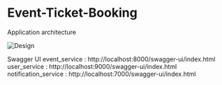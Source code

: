 # Event-Ticket-Booking

Application architecture

![Design](https://github.com/user-attachments/assets/728378e9-88e3-4ca6-b841-941c5dd6d2d1)

Swagger UI
event_service : http://localhost:8000/swagger-ui/index.html
user_service :  http://localhost:9000/swagger-ui/index.html
notification_service : http://localhost:7000/swagger-ui/index.html










